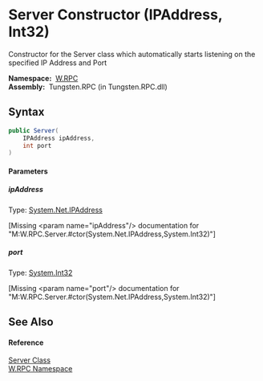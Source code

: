 Server Constructor (IPAddress, Int32)
=====================================
  Constructor for the Server class which automatically starts listening on the specified IP Address and Port

  **Namespace:**  [W.RPC][1]  
  **Assembly:**  Tungsten.RPC (in Tungsten.RPC.dll)

Syntax
------

```csharp
public Server(
	IPAddress ipAddress,
	int port
)
```

#### Parameters

##### *ipAddress*
Type: [System.Net.IPAddress][2]  

[Missing &lt;param name="ipAddress"/> documentation for "M:W.RPC.Server.#ctor(System.Net.IPAddress,System.Int32)"]


##### *port*
Type: [System.Int32][3]  

[Missing &lt;param name="port"/> documentation for "M:W.RPC.Server.#ctor(System.Net.IPAddress,System.Int32)"]



See Also
--------

#### Reference
[Server Class][4]  
[W.RPC Namespace][1]  

[1]: ../README.md
[2]: http://msdn.microsoft.com/en-us/library/s128tyf6
[3]: http://msdn.microsoft.com/en-us/library/td2s409d
[4]: README.md
[5]: ../../_icons/Help.png